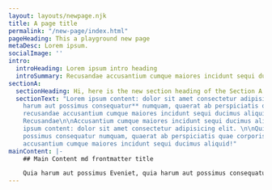 ```yaml
---
layout: layouts/newpage.njk
title: A page title
permalink: "/new-page/index.html"
pageHeading: This a playground new page
metaDesc: Lorem ipsum.
socialImage: ''
intro:
  introHeading: Lorem ipsum intro heading
  introSummary: Recusandae accusantium cumque maiores incidunt sequi ducimus quaerat ab perspiciatis quae corporis recusandae accusantium cumque maiores incidunt sequi.
sectionA:
  sectionHeading: Hi, here is the new section heading of the Section A
  sectionText: "Lorem ipsum content: dolor sit amet consectetur adipisicing elit. **Quia
    harum aut possimus consequatur** numquam, quaerat ab perspiciatis quae corporis
    recusandae accusantium cumque maiores incidunt sequi ducimus aliquid!\n\n### Corporis
    Recusandae\n\nAccusantium cumque maiores incidunt sequi ducimus aliquid! Lorem
    ipsum content: dolor sit amet consectetur adipisicing elit. \n\nQuia harum aut
    possimus consequatur numquam, quaerat ab perspiciatis quae corporis recusandae
    accusantium cumque maiores incidunt sequi ducimus aliquid!"
mainContent: |-
    ## Main Content md frontmatter title

    Quia harum aut possimus Eveniet, quia harum aut possimus consequatur numquam, quaerat ab perspiciatisquae corporis recusandae accusantium cumque maiores incidunt sequi ducimus consequatur numquam, quaerat ab perspiciatis quae corporis recusandae accusantium cumque **maiores incidunt** sequi ducimus aliquid!
---
```

